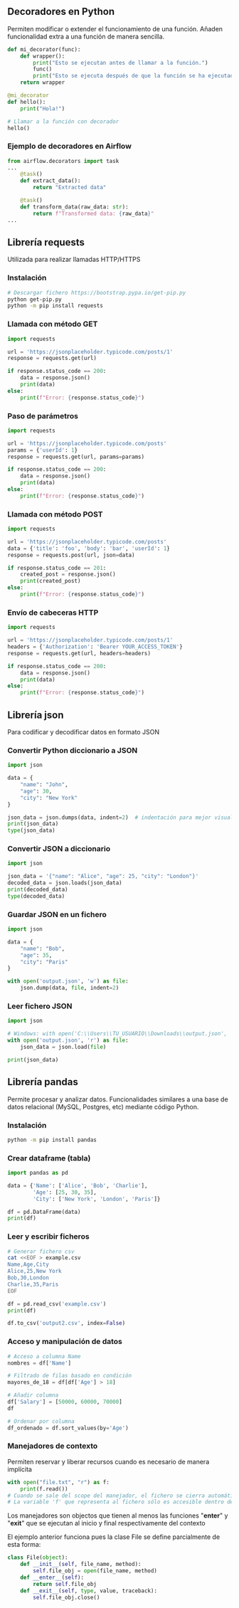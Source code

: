 ## Decoradores en Python
Permiten modificar o extender el funcionamiento de una función. Añaden funcionalidad extra a una función de manera sencilla.

```python
def mi_decorator(func):
    def wrapper():
        print("Esto se ejecutan antes de llamar a la función.")
        func()
        print("Esto se ejecuta después de que la función se ha ejecutado.")
    return wrapper

@mi_decorator
def hello():
    print("Hola!")

# Llamar a la función con decorador
hello()
```
### Ejemplo de decoradores en Airflow
```python
from airflow.decorators import task
...
    @task()
    def extract_data():
        return "Extracted data"

    @task()
    def transform_data(raw_data: str):
        return f"Transformed data: {raw_data}"
...
```


## Librería requests
Utilizada para realizar llamadas HTTP/HTTPS

### Instalación
```bash
# Descargar fichero https://bootstrap.pypa.io/get-pip.py
python get-pip.py
python -m pip install requests
```

### Llamada con método GET
```python
import requests

url = 'https://jsonplaceholder.typicode.com/posts/1'
response = requests.get(url)

if response.status_code == 200:
    data = response.json()
    print(data)
else:
    print(f"Error: {response.status_code}")
```

### Paso de parámetros
```python
import requests

url = 'https://jsonplaceholder.typicode.com/posts'
params = {'userId': 1}
response = requests.get(url, params=params)

if response.status_code == 200:
    data = response.json()
    print(data)
else:
    print(f"Error: {response.status_code}")
```

### Llamada con método POST
```python
import requests

url = 'https://jsonplaceholder.typicode.com/posts'
data = {'title': 'foo', 'body': 'bar', 'userId': 1}
response = requests.post(url, json=data)

if response.status_code == 201:
    created_post = response.json()
    print(created_post)
else:
    print(f"Error: {response.status_code}")
```

### Envío de cabeceras HTTP
```python
import requests

url = 'https://jsonplaceholder.typicode.com/posts/1'
headers = {'Authorization': 'Bearer YOUR_ACCESS_TOKEN'}
response = requests.get(url, headers=headers)

if response.status_code == 200:
    data = response.json()
    print(data)
else:
    print(f"Error: {response.status_code}")
```

## Librería json
Para codificar y decodificar datos en formato JSON

### Convertir Python diccionario a JSON
```python
import json

data = {
    "name": "John",
    "age": 30,
    "city": "New York"
}

json_data = json.dumps(data, indent=2)  # indentación para mejor visualización
print(json_data)
type(json_data)
```

### Convertir JSON a diccionario
```python
import json

json_data = '{"name": "Alice", "age": 25, "city": "London"}'
decoded_data = json.loads(json_data)
print(decoded_data)
type(decoded_data)
```

### Guardar JSON en un fichero
```python
import json

data = {
    "name": "Bob",
    "age": 35,
    "city": "Paris"
}

with open('output.json', 'w') as file:
    json.dump(data, file, indent=2)
```

### Leer fichero JSON
```python
import json

# Windows: with open('C:\\Users\\TU_USUARIO\\Downloads\\output.json', 'r') as file:
with open('output.json', 'r') as file:
    json_data = json.load(file)

print(json_data)
```

## Librería pandas
Permite procesar y analizar datos. Funcionalidades similares a una base de datos relacional (MySQL, Postgres, etc) mediante código Python.

### Instalación
```bash
python -m pip install pandas
```

### Crear dataframe (tabla)
```python
import pandas as pd

data = {'Name': ['Alice', 'Bob', 'Charlie'],
        'Age': [25, 30, 35],
        'City': ['New York', 'London', 'Paris']}

df = pd.DataFrame(data)
print(df)
```
### Leer y escribir ficheros
```bash
# Generar fichero csv
cat <<EOF > example.csv
Name,Age,City
Alice,25,New York
Bob,30,London
Charlie,35,Paris
EOF
```

```python
df = pd.read_csv('example.csv')
print(df)

df.to_csv('output2.csv', index=False)
```

### Acceso y manipulación de datos
```python
# Acceso a columna Name
nombres = df['Name']

# Filtrado de filas basado en condición
mayores_de_18 = df[df['Age'] > 18]

# Añadir columna
df['Salary'] = [50000, 60000, 70000]
df 

# Ordenar por columna
df_ordenado = df.sort_values(by='Age')
```

### Manejadores de contexto
Permiten reservar y liberar recursos cuando es necesario de manera implícita
```python
with open("file.txt", "r") as f:
    print(f.read())
# Cuando se sale del scope del manejador, el fichero se cierra automáticamente
# La variable 'f' que representa al fichero sólo es accesible dentro de este contexto
```
Los manejadores son objectos que tienen al menos las funciones "__enter__" y "__exit__" que se ejecutan al inicio y final respectivamente del contexto

El ejemplo anterior funciona pues la clase File se define parcialmente de esta forma:

```python
class File(object):
    def __init__(self, file_name, method):
        self.file_obj = open(file_name, method)
    def __enter__(self):
        return self.file_obj
    def __exit__(self, type, value, traceback):
        self.file_obj.close()
```

